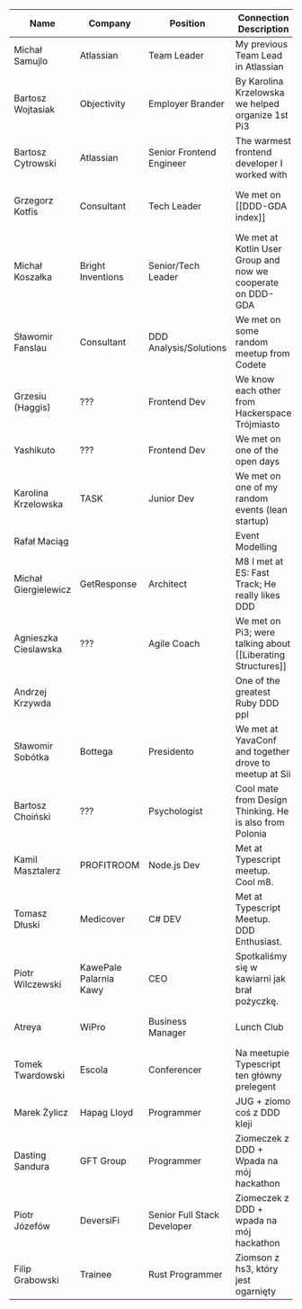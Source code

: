 
| Name                 | Company                | Position                    | Connection Description                                      | Meeting Page                           |
|----------------------|------------------------|-----------------------------|-------------------------------------------------------------|----------------------------------------|
| Michał Samujlo       | Atlassian              | Team Leader                 | My previous Team Lead in Atlassian                          |                                        |
| Bartosz Wojtasiak    | Objectivity            | Employer Brander            | By Karolina Krzelowska we helped organize 1st Pi3           | [[Meetings with Bartosz Wojtasiak]]    |
| Bartosz Cytrowski    | Atlassian              | Senior Frontend Engineer    | The warmest frontend developer I worked with                |                                        |
| Grzegorz Kotfis      | Consultant             | Tech Leader                 | We met on [[DDD-GDA index]]                                 | [[Meetings with Grzegorz Kotfis]]      |
| Michał Koszałka      | Bright Inventions      | Senior/Tech Leader          | We met at Kotlin User Group and now we cooperate on DDD-GDA |                                        |
| Sławomir Fanslau     | Consultant             | DDD Analysis/Solutions      | We met on some random meetup from Codete                    |                                        |
| Grzesiu (Haggis)     | ???                    | Frontend Dev                | We know each other from Hackerspace Trójmiasto              |                                        |
| Yashikuto            | ???                    | Frontend Dev                | We met on one of the open days                              |                                        |
| Karolina Krzelowska  | TASK                   | Junior Dev                  | We met on one of my random events (lean startup)            |                                        |
| Rafał Maciąg         |                        |                             | Event Modelling                                             |                                        |
| Michał Giergielewicz | GetResponse            | Architect                   | M8 I met at ES: Fast Track; He really likes DDD             |                                        |
| Agnieszka Cieslawska | ???                    | Agile Coach                 | We met on Pi3; were talking about [[Liberating Structures]] | [[Meetings with Agnieszka Cieslawska]] |
| Andrzej Krzywda      |                        |                             | One of the greatest Ruby DDD ppl                            |                                        |
| Sławomir Sobótka     | Bottega                | Presidento                  | We met at YavaConf and together drove to meetup at Sii      |                                        |
| Bartosz Choiński     | ???                    | Psychologist                | Cool mate from Design Thinking. He is also from Polonia     |                                        |
| Kamil Masztalerz     | PROFITROOM             | Node.js Dev                 | Met at Typescript meetup. Cool m8.                          |                                        |
| Tomasz Dłuski        | Medicover              | C# DEV                      | Met at Typescript Meetup. DDD Enthusiast.                   |                                        |
| Piotr Wilczewski     | KawePale Palarnia Kawy | CEO                         | Spotkaliśmy się w kawiarni jak brał pożyczkę.               |                                        |
| Atreya               | WiPro                  | Business Manager            | Lunch Club                                                  | [[Meetings with Antrya]]               |
| Tomek Twardowski     | Escola                 | Conferencer                 | Na meetupie Typescript ten główny prelegent                 |                                        |
| Marek Żylicz         | Hapag Lloyd            | Programmer                  | JUG + ziomo coś z DDD kleji                                 |                                        |
| Dasting Sandura      | GFT Group              | Programmer                  | Ziomeczek z DDD + Wpada na mój hackathon                    |                                        |
| Piotr Józefów        | DeversiFi              | Senior Full Stack Developer | Ziomeczek z DDD + wpada na mój hackathon                    |                                        |
| Filip Grabowski      | Trainee                | Rust Programmer             | Ziomson z hs3, który jest ogarnięty                         |                                        |
